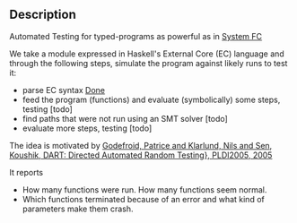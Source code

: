Description
------
Automated Testing for typed-programs as powerful as in [System FC](http://hackage.haskell.org/trac/ghc/wiki/Commentary/Compiler/FC)

We take a module expressed in Haskell's External Core (EC) language and through the following steps, simulate the program against likely runs to test it:

 - parse EC syntax [Done](http://hub.darcs.net/kmels/hs-dart/browse/src/Main.lhs)
 - feed the program (functions) and evaluate (symbolically) some steps, testing [todo] 
 - find paths that were not run using an SMT solver [todo]
 - evaluate more steps, testing [todo]

The idea is motivated by [Godefroid, Patrice and Klarlund, Nils and Sen, Koushik, DART: Directed Automated Random Testing}, PLDI2005, 2005](http://doi.acm.org/10.1145/1065010.1065036)

It reports

 - How many functions were run. How many functions seem normal.
 - Which functions terminated because of an error and what kind of parameters make them crash.
